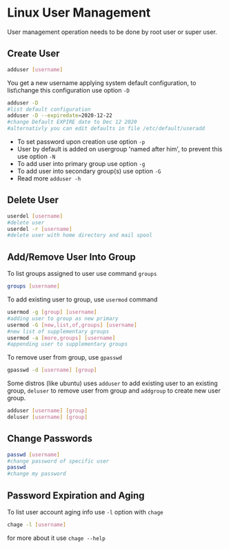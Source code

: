 # Linux User Management
User management operation needs to be done by root user or super user.
## Create User

```bash
adduser [username]
```
You get a new username applying system default configuration, to list\change this configuration use option `-D`
```bash
adduser -D
#list default configuration
adduser -D --expiredate=2020-12-22
#change Default EXPIRE date to Dec 12 2020
#alternativly you can edit defaults in file /etc/default/useradd
```
* To set password upon creation use option `-p`
* User by default is added on usergroup 'named after him', to prevent this use option `-N`
* To add user into primary group use option `-g`
* To add user into secondary group(s) use option `-G`
* Read more `adduser -h`

## Delete User
```bash
userdel [username]
#delete user
userdel -r [username]
#delete user with home directory and mail spool
```

## Add/Remove User Into Group

To list groups assigned to user use command `groups`
```bash
groups [username]
```
To add existing user to group, use `usermod` command
```bash
usermod -g [group] [username]
#adding user to group as new primary
usermod -G [new,list,of,groups] [username]
#new list of supplementary groups
usermod -a [more,groups] [username]
#appending user to supplementary groups
```
To remove user from group, use `gpasswd`
```bash
gpasswd -d [username] [group]
```
Some distros (like ubuntu) uses `adduser` to add existing user to an existing group, `deluser` to remove user from group and `addgroup` to create new user group.
```bash
adduser [username] [group]
deluser [username] [group]
```
## Change Passwords
```bash
passwd [username]
#change password of specific user
passwd
#change my password
```
## Password Expiration and Aging
To list user account aging info use `-l` option with `chage`
```bash
chage -l [username]
```
for more about it use `chage --help`